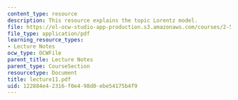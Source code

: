 ```yaml
---
content_type: resource
description: This resource explains the topic Lorentz model.
file: https://ol-ocw-studio-app-production.s3.amazonaws.com/courses/2-58j-radiative-transfer-spring-2006/122884e42316f0e498d0ebe54175b4f9_lecture11.pdf
file_type: application/pdf
learning_resource_types:
- Lecture Notes
ocw_type: OCWFile
parent_title: Lecture Notes
parent_type: CourseSection
resourcetype: Document
title: lecture11.pdf
uid: 122884e4-2316-f0e4-98d0-ebe54175b4f9
---
```

